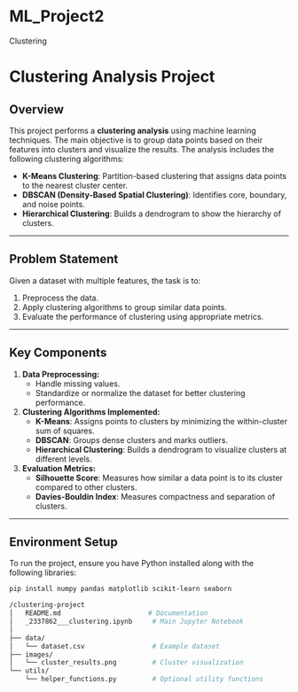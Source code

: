 # ML_Project2

Clustering

# **Clustering Analysis Project**

## **Overview**
This project performs a **clustering analysis** using machine learning techniques. The main objective is to group data points based on their features into clusters and visualize the results. The analysis includes the following clustering algorithms:
- **K-Means Clustering**: Partition-based clustering that assigns data points to the nearest cluster center.
- **DBSCAN (Density-Based Spatial Clustering)**: Identifies core, boundary, and noise points.
- **Hierarchical Clustering**: Builds a dendrogram to show the hierarchy of clusters.

---

## **Problem Statement**
Given a dataset with multiple features, the task is to:
1. Preprocess the data.
2. Apply clustering algorithms to group similar data points.
3. Evaluate the performance of clustering using appropriate metrics.

---

## **Key Components**
1. **Data Preprocessing:**
   - Handle missing values.
   - Standardize or normalize the dataset for better clustering performance.
2. **Clustering Algorithms Implemented:**
   - **K-Means**: Assigns points to clusters by minimizing the within-cluster sum of squares.
   - **DBSCAN**: Groups dense clusters and marks outliers.
   - **Hierarchical Clustering**: Builds a dendrogram to visualize clusters at different levels.
3. **Evaluation Metrics:**
   - **Silhouette Score**: Measures how similar a data point is to its cluster compared to other clusters.
   - **Davies-Bouldin Index**: Measures compactness and separation of clusters.

---

## **Environment Setup**
To run the project, ensure you have Python installed along with the following libraries:
```bash
pip install numpy pandas matplotlib scikit-learn seaborn

/clustering-project
│   README.md                      # Documentation
│   _2337862___clustering.ipynb     # Main Jupyter Notebook
│
├── data/
│   └── dataset.csv                 # Example dataset
├── images/
│   └── cluster_results.png         # Cluster visualization
└── utils/
    └── helper_functions.py         # Optional utility functions


